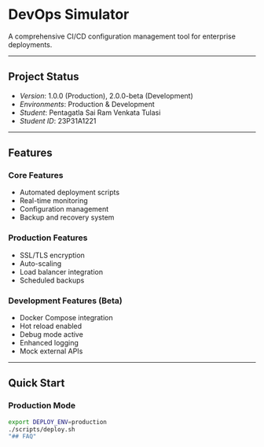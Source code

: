 # DevOps Simulator

A comprehensive CI/CD configuration management tool for enterprise deployments.

---

## Project Status
- *Version*: 1.0.0 (Production), 2.0.0-beta (Development)
- *Environments*: Production & Development
- *Student*: Pentagatla Sai Ram Venkata Tulasi
- *Student ID*: 23P31A1221

<!--
# Experimental Project Info
*Version*: 3.0.0-experimental  
*Environment*: Testing  
*Maintainer*: DevOps Innovation Team
-->

---

## Features

### Core Features
- Automated deployment scripts
- Real-time monitoring
- Configuration management
- Backup and recovery system

### Production Features
- SSL/TLS encryption
- Auto-scaling
- Load balancer integration
- Scheduled backups

### Development Features (Beta)
- Docker Compose integration  
- Hot reload enabled  
- Debug mode active  
- Enhanced logging  
- Mock external APIs  

<!--
# Experimental Add-ons
- 🤖 AI-powered deployment optimization  
- 🌐 Multi-cloud orchestration (AWS, Azure, GCP, DigitalOcean)  
- 📈 Predictive scaling with machine learning  
- 🔒 Zero-trust security architecture  
- 🌊 Event-driven architecture  
- 🎯 Chaos engineering tools  
-->

---

## Quick Start

### Production Mode
```bash
export DEPLOY_ENV=production
./scripts/deploy.sh 
"## FAQ" 
